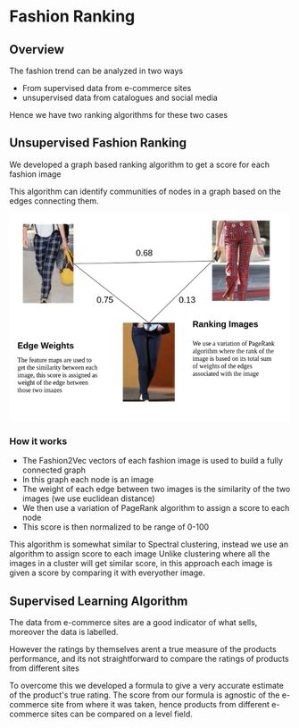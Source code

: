 # Fashion Ranking 


## Overview

The fashion trend can be analyzed in two ways
- From supervised data from e-commerce sites
- unsupervised data from catalogues and social media

Hence we have two ranking algorithms for these two cases

##  Unsupervised Fashion Ranking

We developed a graph based ranking algorithm to get a score for each fashion image

This algorithm can identify communities of nodes in a graph based on the edges connecting them.

<img src="images/ranking.png" alt="Ranking">

### How it works

- The Fashion2Vec vectors of each fashion image is used to build a fully connected graph
- In this graph each node is an image
- The weight of each edge between two images is the similarity of the two images (we use euclidean distance)
- We then use a variation of PageRank algorithm to assign a score to each node
- This score is then normalized to be range of 0-100

This algorithm is somewhat similar to Spectral clustering, instead we use an algorithm to assign score to each image
Unlike clustering where all the images in a cluster will get similar score, in this approach each image is given a score by comparing it
with everyother image.

## Supervised Learning Algorithm

The data from e-commerce sites are a good indicator of what sells, moreover the data is labelled.

However the ratings by themselves arent a true measure of the products performance, and its not straightforward to compare the ratings of products from different sites

To overcome this we developed a formula to give a very accurate estimate of the product's true rating.
The score from our formula is agnostic of the e-commerce site from where it was taken, hence products from different e-commerce sites can 
be compared on a level field.

